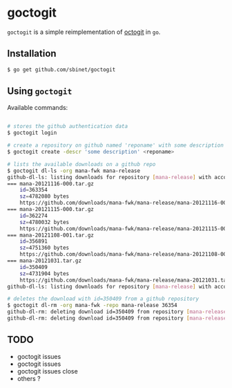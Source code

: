 goctogit
========

``goctogit`` is a simple reimplementation of
[octogit](https://github.com/myusuf3/octogit) in ``go``.

Installation
------------

```sh
$ go get github.com/sbinet/goctogit
```

Using ``goctogit``
------------------

Available commands:

```sh

# stores the github authentication data
$ goctogit login

# create a repository on github named 'reponame' with some description
$ goctogit create -descr 'some description' <reponame>

# lists the available downloads on a github repo
$ goctogit dl-ls -org mana-fwk mana-release
github-dl-ls: listing downloads for repository [mana-release] with account [mana-fwk]...
=== mana-20121116-000.tar.gz
    id=363354
    sz=4782080 bytes
    https://github.com/downloads/mana-fwk/mana-release/mana-20121116-000.tar.gz
=== mana-20121115-000.tar.gz
    id=362274
    sz=4780032 bytes
    https://github.com/downloads/mana-fwk/mana-release/mana-20121115-000.tar.gz
=== mana-20121108-001.tar.gz
    id=356891
    sz=4751360 bytes
    https://github.com/downloads/mana-fwk/mana-release/mana-20121108-001.tar.gz
=== mana-20121031.tar.gz
    id=350409
    sz=4731904 bytes
    https://github.com/downloads/mana-fwk/mana-release/mana-20121031.tar.gz
github-dl-ls: listing downloads for repository [mana-release] with account [mana-fwk]... [done]

# deletes the download with id=350409 from a github repository
$ goctogit dl-rm -org mana-fwk -repo mana-release 36354
github-dl-rm: deleting download id=350409 from repository [mana-release] with account [mana-fwk]...
github-dl-rm: deleting download id=350409 from repository [mana-release] with account [mana-fwk]...[done]

```

TODO
----

- goctogit issues
- goctogit issues <number>
- goctogit issues <number> close
- others ?


